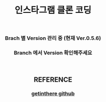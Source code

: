 # <div align="center">인스타그램 클론 코딩</div>

<br/>

### <div align="center">Brach 별 Version 관리 중 (현재 Ver.0.5.6)</div>

### <div align="center">Branch 에서 Version 확인해주세요</div>

<br/>

## <div align="center">REFERENCE</div>

### <div align="center"><a href="https://github.com/codingspecialist/EaszUp-Springboot-Photogram-Start">getinthere github</a></div>
